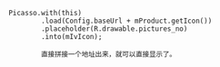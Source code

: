 
        Picasso.with(this)
                .load(Config.baseUrl + mProduct.getIcon())
                .placeholder(R.drawable.pictures_no)
                .into(mIvIcon);
                
                直接拼接一个地址出来，就可以直接显示了。
